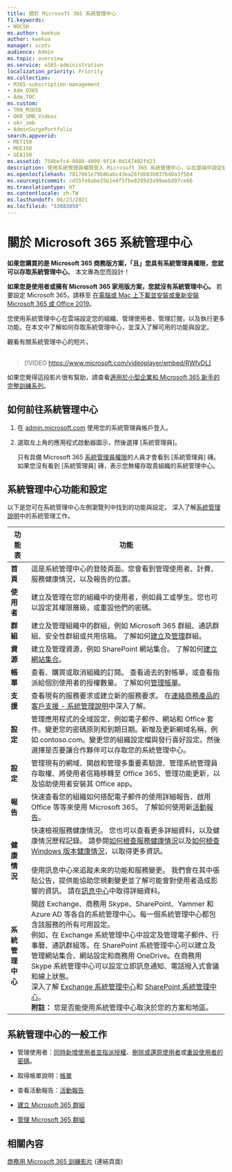 ```yaml
---
title: 關於 Microsoft 365 系統管理中心
f1.keywords:
- NOCSH
ms.author: kwekua
author: kwekua
manager: scotv
audience: Admin
ms.topic: overview
ms.service: o365-administration
localization_priority: Priority
ms.collection:
- M365-subscription-management
- Adm_O365
- Adm_TOC
ms.custom:
- TRN_M365B
- OKR_SMB_Videos
- okr_smb
- AdminSurgePortfolio
search.appverid:
- MET150
- MOE150
- GEA150
ms.assetid: 758befc4-0888-4009-9f14-0d147402fd23
description: 使用系統管理員權限登入 Microsoft 365 系統管理中心，以在雲端中設定組織，並管理使用者和訂閱。
ms.openlocfilehash: 7817861e79b86a6c43ea26fdb03b037b40a3f564
ms.sourcegitcommit: cd55fe6abe25b1e4f5fbe8295d3a99aebd97ce66
ms.translationtype: HT
ms.contentlocale: zh-TW
ms.lasthandoff: 06/23/2021
ms.locfileid: "53083050"
---
```

# <a name="about-the-microsoft-365-admin-center"></a>關於 Microsoft 365 系統管理中心

**如果您購買的是 Microsoft 365 商務版方案，「且」您具有系統管理員權限，您就可以存取系統管理中心**。 本文專為您而設計！

**如果您是使用者或擁有 Microsoft 365 家用版方案，您就沒有系統管理中心。** 若要設定 Microsoft 365，請移至 [在電腦或 Mac 上下載並安裝或重新安裝 Microsoft 365 或 Office 2019](https://support.microsoft.com/office/4414eaaf-0478-48be-9c42-23adc4716658)。

您使用系統管理中心在雲端設定您的組織、管理使用者、管理訂閱，以及執行更多功能。在本文中了解如何存取系統管理中心，並深入了解可用的功能與設定。

觀看有關系統管理中心的短片。 <br><br>

> [!VIDEO https://www.microsoft.com/videoplayer/embed/RWfvDL]

如果您覺得這段影片很有幫助，請查看[適用於小型企業和 Microsoft 365 新手的完整訓練系列](../../business-video/index.yml)。

## <a name="how-to-get-to-the-admin-center"></a>如何前往系統管理中心

1. 在 <a href="https://go.microsoft.com/fwlink/p/?linkid=2024339" target="_blank">admin.microsoft.com</a> 使用您的系統管理員帳戶登入。

2. 選取左上角的應用程式啟動器圖示，然後選擇 [系統管理員]。

    只有具備 Microsoft 365 [系統管理員權限](../add-users/about-admin-roles.md)的人員才會看到 [系統管理員] 磚。 如果您沒有看到 [系統管理員] 磚，表示您無權存取貴組織的系統管理中心。

## <a name="admin-center-features-and-settings"></a>系統管理中心功能和設定

以下是您可在系統管理中心左側瀏覽列中找到的功能與設定。 深入了解[系統管理說明](../../business-video/admin-center-overview.md)中的系統管理工作。
  
| 功能表 | 功能 |
|-----|-----|
|**首頁** <br/> |這是系統管理中心的登陸頁面。您會看到管理使用者、計費、服務健康情況，以及報告的位置。  <br/> |
|**使用者** <br/> |建立及管理在您的組織中的使用者，例如員工或學生。您也可以設定其權限層級，或重設他們的密碼。  <br/> |
|**群組** <br/> |建立及管理組織中的群組，例如 Microsoft 365 群組、通訊群組、安全性群組或共用信箱。 了解如何[建立](../create-groups/create-groups.md)及[管理](../create-groups/manage-groups.md)群組。  <br/> |
|**資源** <br/> |建立及管理資源，例如 SharePoint 網站集合。 了解如何[建立網站集合](/sharepoint/create-site-collection)。  <br/> |
|**帳單** <br/> |查看、購買或取消組織的訂閱。 查看過去的對帳單，或查看指派給個別使用者的授權數量。 了解如何[管理帳單](../../commerce/index.yml)。  <br/> |
|**支援** <br/> | 查看現有的服務要求或建立新的服務要求。 在[連絡商務產品的客戶支援 - 系統管理說明](../../business-video/get-help-support.md)中深入了解。 |
|**設定** <br/> |管理應用程式的全域設定，例如電子郵件、網站和 Office 套件。變更您的密碼原則和到期日期。新增及更新網域名稱，例如 contoso.com。變更您的組織設定檔與發行喜好設定。然後選擇是否要讓合作夥伴可以存取您的系統管理中心。  <br/> |
|**設定** <br/> |管理現有的網域、開啟和管理多重要素驗證、管理系統管理員存取權、將使用者信箱移轉至 Office 365、管理功能更新，以及協助使用者安裝其 Office app。 |
|**報告** <br/> |快速查看您的組織如何搭配電子郵件的使用詳細報告、啟用 Office 等等來使用 Microsoft 365。 了解如何使用新[活動報告](../activity-reports/activity-reports.md)。  <br/> |
|**健康情況** <br/> |快速檢視服務健康情況。 您也可以查看更多詳細資料，以及健康情況歷程記錄。 請參閱[如何檢查服務健康情況](../../enterprise/view-service-health.md)以及[如何檢查 Windows 版本健康情況](/windows/deployment/update/check-release-health)，以取得更多資訊。  <br/><br/>使用訊息中心來追蹤未來的功能和服務變更。 我們會在其中張貼公告，提供能協助您規劃變更並了解可能會對使用者造成影響的資訊。 請在[訊息中心](../manage/message-center.md)中取得詳細資料。 <br/> |
|**系統管理中心** <br/> |開啟 Exchange、商務用 Skype、SharePoint、Yammer 和 Azure AD 等各自的系統管理中心。每一個系統管理中心都包含該服務的所有可用設定。<br/> 例如，在 Exchange 系統管理中心中設定及管理電子郵件、行事曆、通訊群組等。在 SharePoint 系統管理中心可以建立及管理網站集合、網站設定和商務用 OneDrive。在商務用 Skype 系統管理中心可以設定立即訊息通知、電話撥入式會議和線上狀態。  <br/> 深入了解 [Exchange 系統管理中心](/exchange/exchange-admin-center)和 [SharePoint 系統管理中心](/sharepoint/sharepoint-online)。<br/> **附註：** 您是否能使用系統管理中心取決於您的方案和地區。           |
   
## <a name="common-tasks-in-the-admin-center"></a>系統管理中心的一般工作

- 管理使用者：[同時新增使用者並指派授權](../add-users/add-users.md)、[刪除或還原使用者](../add-users/delete-a-user.md)或[重設使用者的密碼](../add-users/reset-passwords.md)。

- 取得帳單說明：[帳單](../../commerce/index.yml)

- 查看活動報告：[活動報告](../activity-reports/activity-reports.md)

- [建立 Microsoft 365 群組](../create-groups/create-groups.md)

- [管理 Microsoft 365 群組](../create-groups/manage-groups.md)

## <a name="related-content"></a>相關內容

[商務用 Microsoft 365 訓練影片](../../business-video/index.yml) (連結頁面)
